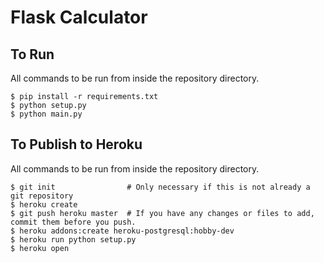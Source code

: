 # Flask Calculator 

## To Run

All commands to be run from inside the repository directory.
```
$ pip install -r requirements.txt
$ python setup.py
$ python main.py
```

## To Publish to Heroku

All commands to be run from inside the repository directory.
```
$ git init                # Only necessary if this is not already a git repository
$ heroku create
$ git push heroku master  # If you have any changes or files to add, commit them before you push. 
$ heroku addons:create heroku-postgresql:hobby-dev
$ heroku run python setup.py
$ heroku open
```
